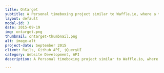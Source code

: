 ```yaml
---
title: Ontarget
subtitle: A Personal timeboxing project similar to Waffle.io, where a timer is started when a ticket is in progress.
layout: default
modal-id: 3
date: 2015-09-19
img: ontarget.png
thumbnail: ontarget-thumbnail.png
alt: image-alt
project-date: September 2015
client: Rails, Github API, jQueryUI
category: Website Development, API
description: A Personal timeboxing project similar to Waffle.io, where a timer is started when a ticket is in progress.

---
```

